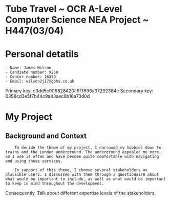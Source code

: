 # Tube Travel ~ OCR A-Level Computer Science NEA Project ~ H447(03/04)

# Personal detatils
    - Name: James Wilson
    - Candiate number: 9260
    - Center number: 16339
    - Email: wilson2j17@gbhs.co.uk

Primary key: 
c3dd5c006828420c9f7696a37292384e
Secondary key:
0358cd3e5f7b44c9a43aec6b16a73d0d

# My Project
## Background and Context
        To decide the theme of my project, I narrowed my hobbies down to trains and the London underground. The underground appealed me more, as I use it often and have become quite comfortable with navigating and using these services. 

        In support of this theme, I choose several stakeholders as plausible users. I discussed with them through a questionaire about what would be important to include, as well as what would be important to keep in mind throughout the development. 

Consequently,
Talk about different expertise levels of the stakeholders.